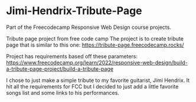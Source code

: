 # Jimi-Hendrix-Tribute-Page
Part of the Freecodecamp Responsive Web Design course projects.

Tribute page project from free code camp
The project is to create tribute page that is similar
to this one: https://tribute-page.freecodecamp.rocks/ 

Project has requirements based off these parameters:
https://www.freecodecamp.org/learn/2022/responsive-web-design/build-a-tribute-page-project/build-a-tribute-page 

I chose to just make a simple tribute to my favorite guitarist, Jimi Hendrix. It hit all the requirements for FCC but I decided to just add a little favorite songs list
and some links to his performances.
